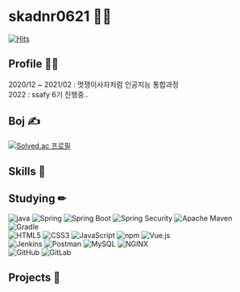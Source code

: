 # skadnr0621 🧟‍♂️
[![Hits](https://hits.seeyoufarm.com/api/count/incr/badge.svg?url=https%3A%2F%2Fgithub.com%2Fskadnr0621&count_bg=%2379C83D&title_bg=%23555555&icon=&icon_color=%23E7E7E7&title=hits&edge_flat=false)](https://hits.seeyoufarm.com)

## Profile 🙋‍♂️
2020/12 ~ 2021/02 : 멋쟁이사자처럼 인공지능 통합과정 <br/>
2022 : ssafy 6기 진행중..


## Boj ✍ 
[![Solved.ac
프로필](http://mazassumnida.wtf/api/v2/generate_badge?boj=skadnr0621)](https://solved.ac/skadnr0621)


## Skills 💪



## Studying ✏
![java](https://img.shields.io/badge/Java-007396?style=flat-square&logo=Java&logoColor=white)
![Spring](https://img.shields.io/badge/Spring-6DB33F?style=flat-square&logo=Spring&logoColor=white)
![Spring Boot](https://img.shields.io/badge/Spring%20Boot-6DB33F?style=flat-square&logo=Spring%20Boot&logoColor=white)
![Spring Security](https://img.shields.io/badge/Spring%20Security-6DB33F?style=flat-square&logo=Spring%20Security&logoColor=white)
![Apache Maven](https://img.shields.io/badge/Apache%20Maven-C71A36?style=flat-square&logo=Apache%20Maven&logoColor=white)
![Gradle](https://img.shields.io/badge/Gradle-02303A?style=flat-square&logo=Gradle&logoColor=white) <br/>
![HTML5](https://img.shields.io/badge/HTML5-E34F26?style=flat-square&logo=HTML5&logoColor=white) 
![CSS3](https://img.shields.io/badge/CSS3-1572B6?style=flat-square&logo=CSS3&logoColor=white) 
![JavaScript](https://img.shields.io/badge/JavaScript-F7DF1E?style=flat-square&logo=JavaScript&logoColor=white)
![npm](https://img.shields.io/badge/npm-CB3837?style=flat-square&logo=npm&logoColor=white) 
![Vue.js](https://img.shields.io/badge/Vue.js-4FC08D?style=flat-square&logo=Vue.js&logoColor=white) <br/>
![Jenkins](https://img.shields.io/badge/Jenkins-D24939?style=flat-square&logo=Jenkins&logoColor=white)
![Postman](https://img.shields.io/badge/Postman-FF6C37?style=flat-square&logo=Postman&logoColor=white)
![MySQL](https://img.shields.io/badge/MySQL-4479A1?style=flat-square&logo=MySQL&logoColor=white)
![NGINX](https://img.shields.io/badge/NGINX-009639?style=flat-square&logo=NGINX&logoColor=white) <br/>
![GitHub](https://img.shields.io/badge/GitHub-181717?style=flat-square&logo=GitHub&logoColor=white) 
![GitLab](https://img.shields.io/badge/GitLab-FCA121?style=flat-square&logo=GitLab&logoColor=white) <br/>



## Projects 🐣
